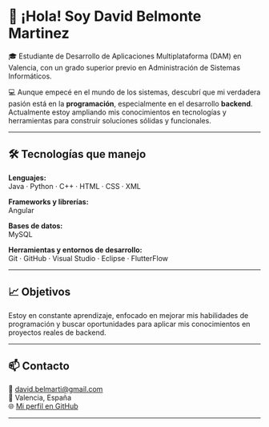 # 👋 ¡Hola! Soy David Belmonte Martinez

🎓 Estudiante de Desarrollo de Aplicaciones Multiplataforma (DAM) en Valencia, con un grado superior previo en Administración de Sistemas Informáticos.

💻 Aunque empecé en el mundo de los sistemas, descubrí que mi verdadera pasión está en la **programación**, especialmente en el desarrollo **backend**. Actualmente estoy ampliando mis conocimientos en tecnologías y herramientas para construir soluciones sólidas y funcionales.

---

## 🛠️ Tecnologías que manejo

**Lenguajes:**  
Java · Python · C++ · HTML · CSS · XML

**Frameworks y librerías:**  
Angular

**Bases de datos:**  
MySQL

**Herramientas y entornos de desarrollo:**  
Git · GitHub · Visual Studio · Eclipse · FlutterFlow

---

## 📈 Objetivos

Estoy en constante aprendizaje, enfocado en mejorar mis habilidades de programación y buscar oportunidades para aplicar mis conocimientos en proyectos reales de backend.

---

## 📫 Contacto

📧 david.belmarti@gmail.com  
📍 Valencia, España  
🌐 [Mi perfil en GitHub](https://github.com/Belmarti)

---
